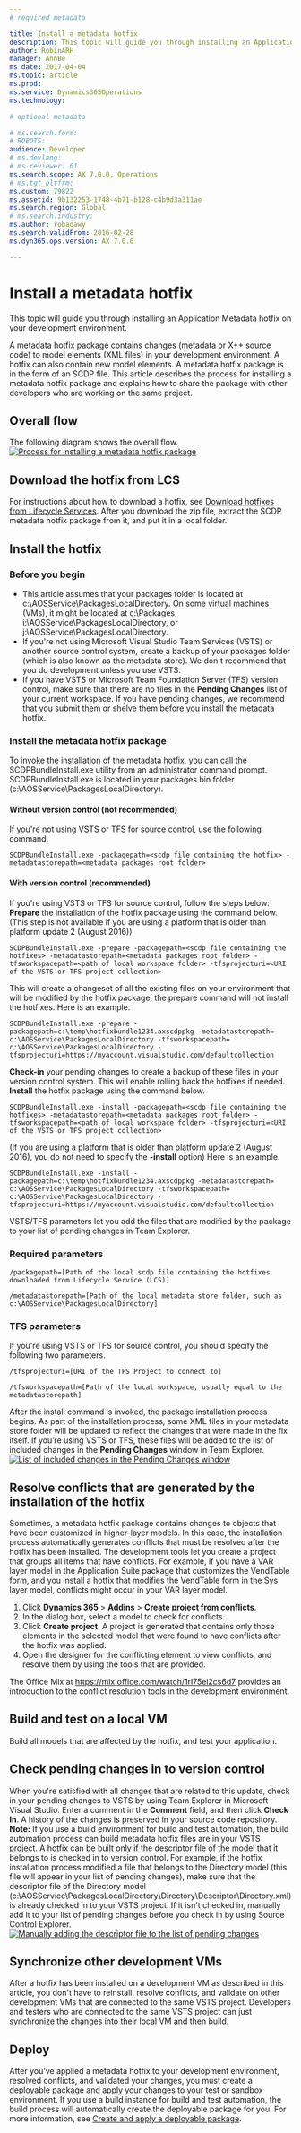```yaml
---
# required metadata

title: Install a metadata hotfix
description: This topic will guide you through installing an Application Metadata hotfix on your development environment.
author: RobinARH
manager: AnnBe
ms date: 2017-04-04
ms.topic: article
ms.prod: 
ms.service: Dynamics365Operations
ms.technology: 

# optional metadata

# ms.search.form: 
# ROBOTS: 
audience: Developer
# ms.devlang: 
# ms.reviewer: 61
ms.search.scope: AX 7.0.0, Operations
# ms.tgt_pltfrm: 
ms.custom: 79822
ms.assetid: 9b132253-1748-4b71-b128-c4b9d3a311ae
ms.search.region: Global
# ms.search.industry: 
ms.author: robadawy
ms.search.validFrom: 2016-02-28
ms.dyn365.ops.version: AX 7.0.0

---
```


# Install a metadata hotfix

This topic will guide you through installing an Application Metadata hotfix on your development environment.

A metadata hotfix package contains changes (metadata or X++ source code) to model elements (XML files) in your development environment. A hotfix can also contain new model elements. A metadata hotfix package is in the form of an SCDP file. This article describes the process for installing a metadata hotfix package and explains how to share the package with other developers who are working on the same project.

## Overall flow
The following diagram shows the overall flow. [![Process for installing a metadata hotfix package](./media/configureinstallhotfix-1.png)](./media/configureinstallhotfix-1.png)

## Download the hotfix from LCS
For instructions about how to download a hotfix, see [Download hotfixes from Lifecycle Services](download-hotfix-lcs.md). After you download the zip file, extract the SCDP metadata hotfix package from it, and put it in a local folder.

## Install the hotfix
### Before you begin

-   This article assumes that your packages folder is located at c:\\AOSService\\PackagesLocalDirectory. On some virtual machines (VMs), it might be located at c:\\Packages, i:\\AOSService\\PackagesLocalDirectory, or j:\\AOSService\\PackagesLocalDirectory.
-   If you're not using Microsoft Visual Studio Team Services (VSTS) or another source control system, create a backup of your packages folder (which is also known as the metadata store). We don't recommend that you do development unless you use VSTS.
-   If you have VSTS or Microsoft Team Foundation Server (TFS) version control, make sure that there are no files in the **Pending Changes** list of your current workspace. If you have pending changes, we recommend that you submit them or shelve them before you install the metadata hotfix.

### Install the metadata hotfix package

To invoke the installation of the metadata hotfix, you can call the SCDPBundleInstall.exe utility from an administrator command prompt. SCDPBundleInstall.exe is located in your packages bin folder (c:\\AOSService\\PackagesLocalDirectory).

#### Without version control (not recommended)

If you're not using VSTS or TFS for source control, use the following command.

    SCDPBundleInstall.exe -packagepath=<scdp file containing the hotfix> -metadatastorepath=<metadata packages root folder>

#### With version control (recommended)

If you're using VSTS or TFS for source control, follow the steps below: **Prepare** the installation of the hotfix package using the command below. (This step is not available if you are using a platform that is older than platform update 2 (August 2016))

    SCDPBundleInstall.exe -prepare -packagepath=<scdp file containing the hotfixes> -metadatastorepath=<metadata packages root folder> -tfsworkspacepath=<path of local workspace folder> -tfsprojecturi=<URI of the VSTS or TFS project collection>

This will create a changeset of all the existing files on your environment that will be modified by the hotfix package, the prepare command will not install the hotfixes. Here is an example.

    SCDPBundleInstall.exe -prepare -packagepath=c:\temp\hotfixbundle1234.axscdppkg -metadatastorepath= c:\AOSService\PackagesLocalDirectory -tfsworkspacepath= c:\AOSService\PackagesLocalDirectory -tfsprojecturi=https://myaccount.visualstudio.com/defaultcollection

**Check-in** your pending changes to create a backup of these files in your version control system. This will enable rolling back the hotfixes if needed. **Install** the hotfix package using the command below.

    SCDPBundleInstall.exe -install -packagepath=<scdp file containing the hotfixes> -metadatastorepath=<metadata packages root folder> -tfsworkspacepath=<path of local workspace folder> -tfsprojecturi=<URI of the VSTS or TFS project collection>

(If you are using a platform that is older than platform update 2 (August 2016), you do not need to specify the **-install** option) Here is an example.

    SCDPBundleInstall.exe -install -packagepath=c:\temp\hotfixbundle1234.axscdppkg -metadatastorepath= c:\AOSService\PackagesLocalDirectory -tfsworkspacepath= c:\AOSService\PackagesLocalDirectory -tfsprojecturi=https://myaccount.visualstudio.com/defaultcollection

VSTS/TFS parameters let you add the files that are modified by the package to your list of pending changes in Team Explorer.

### Required parameters

    /packagepath=[Path of the local scdp file containing the hotfixes downloaded from Lifecycle Service (LCS)]

    /metadatastorepath=[Path of the local metadata store folder, such as c:\AOSService\PackagesLocalDirectory]

### TFS parameters

If you're using VSTS or TFS for source control, you should specify the following two parameters.

    /tfsprojecturi=[URI of the TFS Project to connect to]

    /tfsworkspacepath=[Path of the local workspace, usually equal to the metadatastorepath]

After the install command is invoked, the package installation process begins. As part of the installation process, some XML files in your metadata store folder will be updated to reflect the changes that were made in the fix itself. If you’re using VSTS or TFS, these files will be added to the list of included changes in the **Pending Changes** window in Team Explorer. [![List of included changes in the Pending Changes window](./media/configureinstallhotfix-2.png)](./media/configureinstallhotfix-2.png)

## Resolve conflicts that are generated by the installation of the hotfix
Sometimes, a metadata hotfix package contains changes to objects that have been customized in higher-layer models. In this case, the installation process automatically generates conflicts that must be resolved after the hotfix has been installed. The development tools let you create a project that groups all items that have conflicts. For example, if you have a VAR layer model in the Application Suite package that customizes the VendTable form, and you install a hotfix that modifies the VendTable form in the Sys layer model, conflicts might occur in your VAR layer model.

1.  Click **Dynamics 365** &gt; **Addins** &gt; **Create project from conflicts**.
2.  In the dialog box, select a model to check for conflicts.
3.  Click **Create project**. A project is generated that contains only those elements in the selected model that were found to have conflicts after the hotfix was applied.
4.  Open the designer for the conflicting element to view conflicts, and resolve them by using the tools that are provided.

The Office Mix at <https://mix.office.com/watch/1rl75ei2cs6d7> provides an introduction to the conflict resolution tools in the development environment.

## Build and test on a local VM
Build all models that are affected by the hotfix, and test your application.

## Check pending changes in to version control
When you're satisfied with all changes that are related to this update, check in your pending changes to VSTS by using Team Explorer in Microsoft Visual Studio. Enter a comment in the **Comment** field, and then click **Check In**. A history of the changes is preserved in your source code repository. **Note:** If you use a build environment for build and test automation, the build automation process can build metadata hotfix files are in your VSTS project. A hotfix can be built only if the descriptor file of the model that it belongs to is checked in to version control. For example, if the hotfix installation process modified a file that belongs to the Directory model (this file will appear in your list of pending changes), make sure that the descriptor file of the Directory model (c:\\AOSService\\PackagesLocalDirectory\\Directory\\Descriptor\\Directory.xml) is already checked in to your VSTS project. If it isn't checked in, manually add it to your list of pending changes before you check in by using Source Control Explorer. [![Manually adding the descriptor file to the list of pending changes](./media/configureinstallhotfix-8.png)](./media/configureinstallhotfix-8.png)

## Synchronize other development VMs
After a hotfix has been installed on a development VM as described in this article, you don't have to reinstall, resolve conflicts, and validate on other development VMs that are connected to the same VSTS project. Developers and testers who are connected to the same VSTS project can just synchronize the changes into their local VM and then build.

## Deploy
After you’ve applied a metadata hotfix to your development environment, resolved conflicts, and validated your changes, you must create a deployable package and apply your changes to your test or sandbox environment. If you use a build instance for build and test automation, the build process will automatically create the deployable package for you. For more information, see [Create and apply a deployable package](../deployment/create-apply-deployable-package.md).

